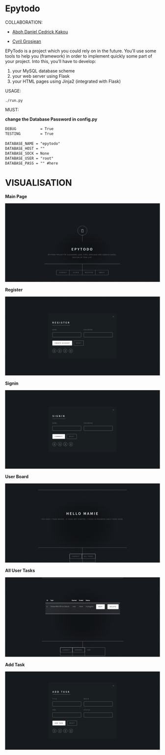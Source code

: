 # Epytodo

COLLABORATION:
- [Aboh Daniel Cedrick Kakou](https://github.com/Cedani)

- [Cyril Grosjean](https://github.com/CyrilGrosjean)

EPyTodo is a project which you could rely on in the future.
You'll use some tools to help you (framework) in order to implement quickly some part of your project.
Into this, you’ll have to develop:
1. your MySQL database scheme
2. your web server using Flask
3. your HTML pages using Jinja2 (integrated with Flask)

USAGE:

    ./run.py

MUST:

**change the Database Password in config.py**

    DEBUG	      	= True
    TESTING 	    = True

    DATABASE_NAME = "epytodo"
    DATABASE_HOST = ""
    DATABASE_SOCK = None
    DATABASE_USER = "root"
    DATABASE_PASS = "" #here




# VISUALISATION

**Main Page**

![](images/main_page.png)

**Register**

![](images/register.png)

**Signin**

![](images/signin.png)

**User Board**

![](images/user_board.png)

**All User Tasks**

![](images/all_user_tasks.png)

**Add Task**

![](images/add_task.png)
